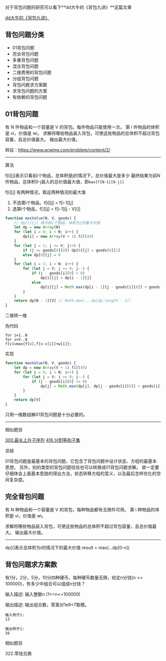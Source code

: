 
对于背包问题的研究可以看下**dd大牛的《背包九讲》**这篇文章

[dd大牛的《背包九讲》](https://www.cnblogs.com/jbelial/articles/2116074.html)

## 背包问题分类

* 01背包问题
* 完全背包问题
* 多重背包问题
* 混合背包问题
* 二维费用的背包问题
* 分组背包问题
* 背包问题求方案数
* 求背包问题的方案
* 有依赖的背包问题

## 01背包问题

有 N 件物品和一个容量是 V 的背包。每件物品只能使用一次。
第 i 件物品的体积是 vi，价值是 wi。
求解将哪些物品装入背包，可使这些物品的总体积不超过背包容量，且总价值最大。
输出最大价值。

转自：https://www.acwing.com/problem/content/2/

---

算法

f[i][j]表示只看前i个物品，总体积是j的情况下，总价值最大是多少
最终结果为前N件物品，总体积0-j装入的总价值最大值，即`max[f[N-1][0-j]]`

f[i][j] 有两种情况，取这两种情况的最大值

1. 不选第i个物品，f[i][j] = f[i-1][j]
2. 选第i个物品，f[i][j] = f[i-1][j - V[i]]

```javascript
function maxValue(N, V, goods) {
    // dp[i][j] 表示前i个物品，体积为j的最大价值
    let dp = new Array(N)
    for (let i = 0; i < N; i++) {
        dp[i] = new Array(V + 1).fill(0)
    }
    for (let j = 1; j <= V; j++) {
        if (j >= goods[0][0]) dp[0][j] = goods[0][1]
        else dp[0][j] = 0
    }
    for (let i = 1; i < N; i++) {
        for (let j = V; j >= 0; j--) {
            if (j - goods[i][0] < 0)
                dp[i][j] = dp[i - 1][j]
            else
                dp[i][j] = Math.max(dp[i - 1][j - goods[i][0]] + goods[i][1], dp[i - 1][j])
        }
    }
    return dp[N - 1][V] // Math.max(...dp[dp.length - 1])
}
```

二维转一维

伪代码

```template
for i=1..N
for v=V..0
f[v]=max{f[v],f[v-c[i]]+w[i]};
```

实现

```javascript
function maxValue(N, V, goods) {
    let dp = new Array(V + 1).fill(0)
    for (let i = 0; i < N; i++) {
        for (let j = V; j >= 0; j--) {
            if (j - goods[i][0] >= 0)
                dp[j] = Math.max(dp[j], dp[j - goods[i][0]] + goods[i][1])
        }
    }
    return dp[V]
}
```

只用一维数组解01背包问题是十分必要的。

---

相似题目


[300.最长上升子序列](https://leetcode-cn.com/problems/longest-increasing-subsequence/)
[416.分割等和子集](https://leetcode-cn.com/problems/partition-equal-subset-sum/)

总结

01背包问题是最基本的背包问题，它包含了背包问题中设计状态、方程的最基本思想，
另外，别的类型的背包问题往往也可以转换成01背包问题求解。
故一定要仔细体会上面基本思路的得出方法，状态转移方程的意义，以及最后怎样优化的空间复杂度。

## 完全背包问题

有 N 种物品和一个容量是 V 的背包，每种物品都有无限件可用。
第 i 种物品的体积是 vi，价值是 wi。

求解将哪些物品装入背包，可使这些物品的总体积不超过背包容量，且总价值最大。
输出最大价值。

---

dp[i]表示总体积为i的情况下的最大价值
result = max(...dp[0-v])


## 背包问题求方案数

有1分，2分，5分，10分四种硬币，每种硬币数量无限，给定n分钱(n <= 100000)，有多少中组合可以组成n分钱？

输入描述:
输入整数n.(1<=n<=100000)

输出描述:
输出组合数，答案对1e9+7取模。

```case
输入例子1:
13

输出例子1:
16
```

相似题目

322.零钱兑换
